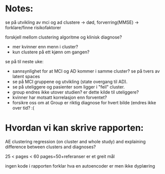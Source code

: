 # Notes:
se på utvikling av mci og ad clustere
-> død, forverring(MMSE)
-> forklare/finne risikofaktorer

forskjell mellom clustering algoritme og klinisk diagnose?

- mer kvinner enn menn i cluster?
- kun clustere på ett kjønn om gangen?

se på til neste uke:
- sannsynlighet for at MCI og AD kommer i samme cluster? se på tvers av latent spaces
- se på MCI gruppene og utvikling (state overgang til AD).
- se på uteliggere og pasienter som ligger i "feil" cluster.
- group endres ikke utover studien? er dette kilde til uteliggere?
- kvinner har motsatt korrelasjon enn forventet?
- forsikre oss om at Group er riktig diagnose for hvert bilde (endres ikke over tid? :(


# Hvordan vi kan skrive rapporten:
AE
clustering
regression (on cluster and whole study) and explaining
difference between clusters and diagnoses?

25 < pages < 60
pages=50+referanser er et greit mål

ingen kode i rapporten
forklar hva en autoencoder er men ikke dyplæring
